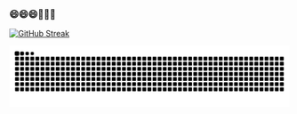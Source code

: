 ### 😄😄😄🤔🤔🤔

[![GitHub Streak](https://streak-stats.demolab.com?user=kailanyue&theme=blood&local=en_SG&card_width=850)](https://git.io/streak-stats)

<!-- 
[![kailan's GitHub stats](https://github-readme-stats.vercel.app/api?username=kailanyue&count_private=true)](https://github.com/anuraghazra/github-readme-stats)
-->
<picture>
  <source media="(prefers-color-scheme: dark)" srcset="https://raw.githubusercontent.com/kailanyue/kailanyue/output/github-contribution-grid-snake-dark.svg">
  <source media="(prefers-color-scheme: light)" srcset="https://raw.githubusercontent.com/kailanyue/kailanyue/output/github-contribution-grid-snake.svg">
  <img alt="github contribution grid snake animation" src="https://raw.githubusercontent.com/kailanyue/kailanyue/output/github-contribution-grid-snake.svg">
</picture>
